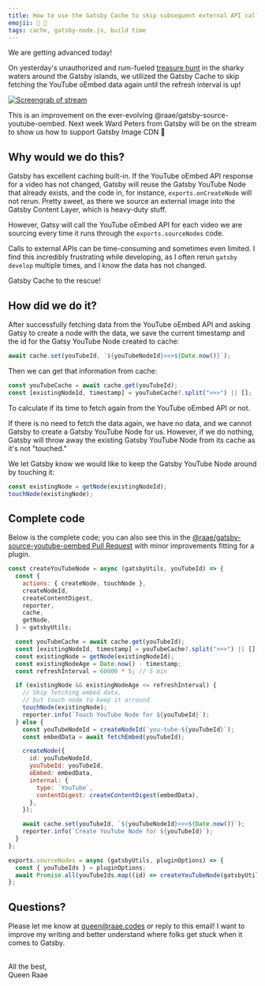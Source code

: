 ```yaml
---
title: How to use the Gatsby Cache to skip subsequent external API calls
emojii: 🛑 🔄
tags: cache, gatsby-node.js, build time
---
```


We are getting advanced today!

On yesterday's unauthorized and rum-fueled [treasure hunt](https://youtu.be/rURKTRPvSos) in the sharky waters around the Gatsby islands, we utilized the Gatsby Cache to skip fetching the YouTube oEmbed data again until the refresh interval is up!

[![Screengrab of stream](./youtube-screengrab.jpg)](https://youtu.be/rURKTRPvSos)

This is an improvement on the ever-evolving @raae/gatsby-source-youtube-oembed. Next week Ward Peters from Gatsby will be on the stream to show us how to support Gatsby Image CDN 🤩

## Why would we do this?

Gatsby has excellent caching built-in. If the YouTube oEmbed API response for a video has not changed, Gatsby will reuse the Gatsby YouTube Node that already exists, and the code in, for instance, `exports.onCreateNode` will not rerun. Pretty sweet, as there we source an external image into the Gatsby Content Layer, which is heavy-duty stuff.

However, Gatsy will call the YouTube oEmbed API for each video we are sourcing every time it runs through the `exports.sourceNodes` code.

Calls to external APIs can be time-consuming and sometimes even limited. I find this incredibly frustrating while developing, as I often rerun `gatsby develop` multiple times, and I know the data has not changed.

Gatsby Cache to the rescue!

## How did we do it?

After successfully fetching data from the YouTube oEmbed API and asking Gatsy to create a node with the data, we save the current timestamp and the id for the Gatsy YouTube Node created to cache:

```js
await cache.set(youTubeId, `${youTubeNodeId}>>>${Date.now()}`);
```

Then we can get that information from cache:

```js
const youTubeCache = await cache.get(youTubeId);
const [existingNodeId, timestamp] = youTubeCache?.split(">>>") || [];
```

To calculate if its time to fetch again from the YouTube oEmbed API or not.

If there is no need to fetch the data again, we have no data, and we cannot Gatsby to create a Gatsby YouTube Node for us. However, if we do nothing, Gatsby will throw away the existing Gatsby YouTube Node from its cache as it's not "touched."

We let Gatsby know we would like to keep the Gatsby YouTube Node around by touching it:

```js
const existingNode = getNode(existingNodeId);
touchNode(existingNode);
```

## Complete code

Below is the complete code; you can also see this in the [@raae/gatsby-source-youtube-oembed Pull Request](https://github.com/queen-raae/gatsby-source-youtube-oembed/pull/4) with minor improvements fitting for a plugin.

```js
const createYouTubeNode = async (gatsbyUtils, youTubeId) => {
  const {
    actions: { createNode, touchNode },
    createNodeId,
    createContentDigest,
    reporter,
    cache,
    getNode,
  } = gatsbyUtils;

  const youTubeCache = await cache.get(youTubeId);
  const [existingNodeId, timestamp] = youTubeCache?.split(">>>") || [];
  const existingNode = getNode(existingNodeId);
  const existingNodeAge = Date.now() - timestamp;
  const refreshInterval = 60000 * 5; // 5 min

  if (existingNode && existingNodeAge <= refreshInterval) {
    // Skip fetching embed data,
    // but touch node to keep it arround
    touchNode(existingNode);
    reporter.info(`Touch YouTube Node for ${youTubeId}`);
  } else {
    const youTubeNodeId = createNodeId(`you-tube-${youTubeId}`);
    const embedData = await fetchEmbed(youTubeId);

    createNode({
      id: youTubeNodeId,
      youTubeId: youTubeId,
      oEmbed: embedData,
      internal: {
        type: `YouTube`,
        contentDigest: createContentDigest(embedData),
      },
    });

    await cache.set(youTubeId, `${youTubeNodeId}>>>${Date.now()}`);
    reporter.info(`Create YouTube Node for ${youTubeId}`);
  }
};

exports.sourceNodes = async (gatsbyUtils, pluginOptions) => {
  const { youTubeIds } = pluginOptions;
  await Promise.all(youTubeIds.map((id) => createYouTubeNode(gatsbyUtils, id)));
};
```

## Questions?

Please let me know at queen@raae.codes or reply to this email! I want to improve my writing and better understand where folks get stuck when it comes to Gatsby.

&nbsp;  
All the best,  
Queen Raae
